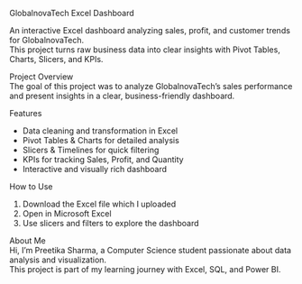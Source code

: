 GlobalnovaTech Excel Dashboard  

An interactive Excel dashboard analyzing sales, profit, and customer trends for GlobalnovaTech.  
This project turns raw business data into clear insights with Pivot Tables, Charts, Slicers, and KPIs.  

Project Overview  
The goal of this project was to analyze GlobalnovaTech’s sales performance and present insights in a clear, business-friendly dashboard.  

Features  
- Data cleaning and transformation in Excel  
- Pivot Tables & Charts for detailed analysis  
- Slicers & Timelines for quick filtering  
- KPIs for tracking Sales, Profit, and Quantity  
- Interactive and visually rich dashboard  

How to Use  
1. Download the Excel file which I uploaded  
2. Open in Microsoft Excel
3. Use slicers and filters to explore the dashboard  

About Me  
Hi, I’m Preetika Sharma, a Computer Science student passionate about data analysis and visualization.  
This project is part of my learning journey with Excel, SQL, and Power BI.  

